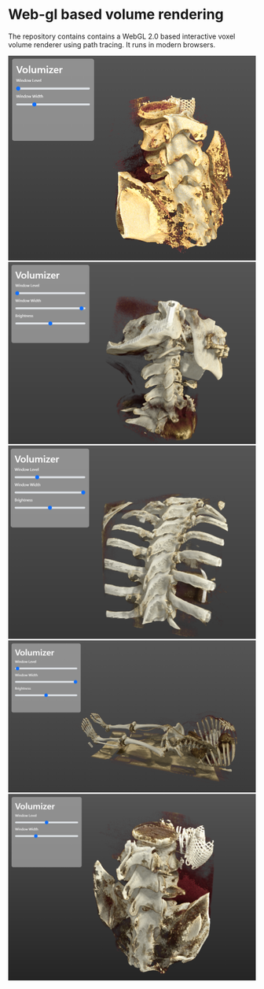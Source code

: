 # Web-gl based volume rendering

The repository contains contains a WebGL 2.0 based interactive voxel volume renderer using path tracing. It runs in modern browsers.

![](Images/volume-screenshot-5.png)
![](Images/volume-screenshot-2.png)
![](Images/volume-screenshot.png)
![](Images/volume-screenshot-3.png)
![](Images/volume-screenshot-4.png)